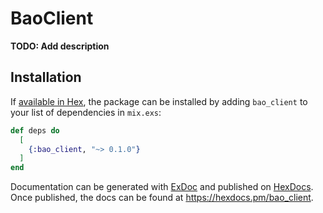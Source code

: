 # BaoClient

**TODO: Add description**

## Installation

If [available in Hex](https://hex.pm/docs/publish), the package can be installed
by adding `bao_client` to your list of dependencies in `mix.exs`:

```elixir
def deps do
  [
    {:bao_client, "~> 0.1.0"}
  ]
end
```

Documentation can be generated with [ExDoc](https://github.com/elixir-lang/ex_doc)
and published on [HexDocs](https://hexdocs.pm). Once published, the docs can
be found at <https://hexdocs.pm/bao_client>.

